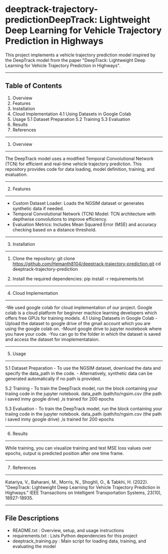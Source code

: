 # deeptrack-trajectory-predictionDeepTrack: Lightweight Deep Learning for Vehicle Trajectory Prediction in Highways

This project implements a vehicle trajectory prediction model inspired by the DeepTrack model from the paper 
"DeepTrack: Lightweight Deep Learning for Vehicle Trajectory Prediction in Highways".

--------------------------------------------------------------------------------
Table of Contents
--------------------------------------------------------------------------------
1. Overview
2. Features
3. Installation
4. Cloud Implementation
    4.1 Using Datasets in Google Colab
5. Usage
    5.1 Dataset Preparation
    5.2 Training
    5.3 Evaluation
6. Results
7. References

--------------------------------------------------------------------------------
1. Overview
--------------------------------------------------------------------------------
The DeepTrack model uses a modified Temporal Convolutional Network (TCN) for efficient and real-time vehicle 
trajectory prediction. This repository provides code for data loading, model definition, training, and evaluation.

--------------------------------------------------------------------------------
2. Features
--------------------------------------------------------------------------------
- Custom Dataset Loader: Loads the NGSIM dataset or generates synthetic data if needed.
- Temporal Convolutional Network (TCN) Model: TCN architecture with depthwise convolutions to improve efficiency.
- Evaluation Metrics: Includes Mean Squared Error (MSE) and accuracy checking based on a distance threshold.

--------------------------------------------------------------------------------
3. Installation
--------------------------------------------------------------------------------
1. Clone the repository:
   git clone https://github.com/Hemanth8104/deeptrack-trajectory-prediction.git
   cd deeptrack-trajectory-prediction

2. Install the required dependencies:
   pip install -r requirements.txt

--------------------------------------------------------------------------------
4. Cloud Implementation
--------------------------------------------------------------------------------
-We used google colab for cloud implementation of our project. 
Google colab is a cloud platform for beginner machice learning developers which offers free GPUs for training models.
4.1 Using Datasets in Google Colab
    -Upload the dataset to google drive of the gmail account which you are using the google colab on.
    -Mount google drive to jupyter nootebook where you have your code.
    -You can go to the folder in which the dataset is saved and access the dataset for imoplementataion.
    
--------------------------------------------------------------------------------
5. Usage
--------------------------------------------------------------------------------
5.1 Dataset Preparation
    - To use the NGSIM dataset, download the data and specify the data_path in the code.
    - Alternatively, synthetic data can be generated automatically if no path is provided.

5.2 Training
    - To train the DeepTrack model, run the block containing your traiing code in the jupyter notebook.
      data_path /path/to/ngsim.csv (the path i saved inmy google drive) ,is trained for 200 epochs

5.3 Evaluation
    - To train the DeepTrack model, run the block containing your traiing code in the jupyter notebook.
      data_path /path/to/ngsim.csv (the path i saved inmy google drive) ,is trained for 200 epochs

--------------------------------------------------------------------------------
6. Results
--------------------------------------------------------------------------------
While training, you can visualize training and test MSE loss values over epochs, output is predicted position after one time frame.

--------------------------------------------------------------------------------
7. References
--------------------------------------------------------------------------------
Katariya, V., Baharani, M., Morris, N., Shoghli, O., & Tabkhi, H. (2022). 
"DeepTrack: Lightweight Deep Learning for Vehicle Trajectory Prediction in Highways."
IEEE Transactions on Intelligent Transportation Systems, 23(10), 18927-18935.

--------------------------------------------------------------------------------
File Descriptions
--------------------------------------------------------------------------------
- README.txt                : Overview, setup, and usage instructions
- requirements.txt          : Lists Python dependencies for this project
- deeptrack_training.py     : Main script for loading data, training, and evaluating the model
